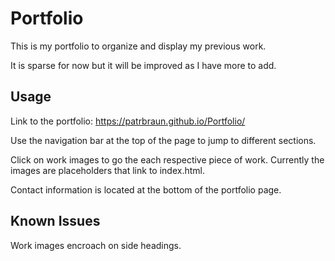 # Portfolio

This is my portfolio to organize and display my previous work.

It is sparse for now but it will be improved as I have more to add.

## Usage

Link to the portfolio: https://patrbraun.github.io/Portfolio/

Use the navigation bar at the top of the page to jump to different sections.

Click on work images to go the each respective piece of work. Currently the images are placeholders that link to index.html.

Contact information is located at the bottom of the portfolio page.

## Known Issues

Work images encroach on side headings.


